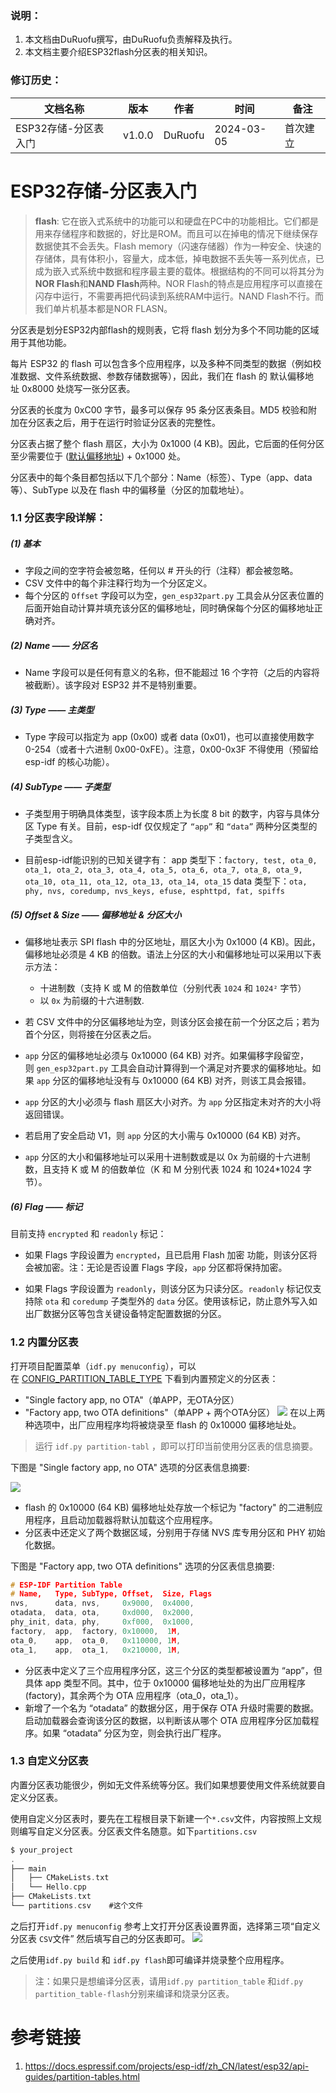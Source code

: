 
### 说明：

1. 本文档由DuRuofu撰写，由DuRuofu负责解释及执行。
2. 本文档主要介绍ESP32flash分区表的相关知识。

### 修订历史：

| 文档名称          | 版本     | 作者      | 时间         | 备注   |
| ------------- | ------ | ------- | ---------- | ---- |
| ESP32存储-分区表入门 | v1.0.0 | DuRuofu | 2024-03-05 | 首次建立 |

<div STYLE="page-break-after: always;"></div>

# ESP32存储-分区表入门




> **flash**: 它在嵌入式系统中的功能可以和硬盘在PC中的功能相比。它们都是用来存储程序和数据的，好比是ROM。而且可以在掉电的情况下继续保存数据使其不会丢失。Flash memory（闪速存储器）作为一种安全、快速的存储体，具有体积小，容量大，成本低，掉电数据不丢失等一系列优点，已成为嵌入式系统中数据和程序最主要的载体。根据结构的不同可以将其分为**NOR Flash**和**NAND Flash**两种。NOR Flash的特点是应用程序可以直接在闪存中运行，不需要再把代码读到系统RAM中运行。NAND Flash不行。而我们单片机基本都是NOR FLASN。

分区表是划分ESP32内部flash的规则表，它将 flash 划分为多个不同功能的区域用于其他功能。

每片 ESP32 的 flash 可以包含多个应用程序，以及多种不同类型的数据（例如校准数据、文件系统数据、参数存储数据等），因此，我们在 flash 的 默认偏移地址 0x8000 处烧写一张分区表。

分区表的长度为 0xC00 字节，最多可以保存 95 条分区表条目。MD5 校验和附加在分区表之后，用于在运行时验证分区表的完整性。

分区表占据了整个 flash 扇区，大小为 0x1000 (4 KB)。因此，它后面的任何分区至少需要位于 ([默认偏移地址](https://docs.espressif.com/projects/esp-idf/zh_CN/latest/esp32/api-reference/kconfig.html#config-partition-table-offset)) + 0x1000 处。

分区表中的每个条目都包括以下几个部分：Name（标签）、Type（app、data 等）、SubType 以及在 flash 中的偏移量（分区的加载地址）。

### 1.1 分区表字段详解：

##### **(1) 基本**
- 字段之间的空字符会被忽略，任何以 # 开头的行（注释）都会被忽略。
- CSV 文件中的每个非注释行均为一个分区定义。
- 每个分区的 `Offset` 字段可以为空，`gen_esp32part.py` 工具会从分区表位置的后面开始自动计算并填充该分区的偏移地址，同时确保每个分区的偏移地址正确对齐。

##### **(2) Name —— 分区名**
- Name 字段可以是任何有意义的名称，但不能超过 16 个字符（之后的内容将被截断）。该字段对 ESP32 并不是特别重要。

##### **(3) Type —— 主类型**
- Type 字段可以指定为 app (0x00) 或者 data (0x01)，也可以直接使用数字 0-254（或者十六进制 0x00-0xFE）。注意，0x00-0x3F 不得使用（预留给 esp-idf 的核心功能）。

#####  (4) SubType —— 子类型

- 子类型用于明确具体类型，该字段本质上为长度 8 bit 的数字，内容与具体分区 Type 有关。目前，esp-idf 仅仅规定了 `“app”` 和 `“data”` 两种分区类型的子类型含义。

- 目前esp-idf能识别的已知关键字有：
	app 类型下：f`actory, test, ota_0, ota_1, ota_2, ota_3, ota_4, ota_5, ota_6, ota_7, ota_8, ota_9, ota_10, ota_11, ota_12, ota_13, ota_14, ota_15`
	data 类型下：`ota, phy, nvs, coredump, nvs_keys, efuse, esphttpd, fat, spiffs`
	
##### **(5) Offset & Size —— 偏移地址 & 分区大小**
 
- 偏移地址表示 SPI flash 中的分区地址，扇区大小为 0x1000 (4 KB)。因此，偏移地址必须是 4 KB 的倍数。语法上分区的大小和偏移地址可以采用以下表示方法：
	 - 十进制数（支持 K 或 M 的倍数单位（分别代表 `1024` 和 `1024²` 字节）
	 - 以 `0x` 为前缀的十六进制数.
	   
- 若 CSV 文件中的分区偏移地址为空，则该分区会接在前一个分区之后；若为首个分区，则将接在分区表之后。
- `app` 分区的偏移地址必须与 0x10000 (64 KB) 对齐。如果偏移字段留空，则 `gen_esp32part.py` 工具会自动计算得到一个满足对齐要求的偏移地址。如果 `app` 分区的偏移地址没有与 0x10000 (64 KB) 对齐，则该工具会报错。
- `app` 分区的大小必须与 flash 扇区大小对齐。为 `app` 分区指定未对齐的大小将返回错误。
- 若启用了安全启动 V1，则 `app` 分区的大小需与 0x10000 (64 KB) 对齐。
- `app` 分区的大小和偏移地址可以采用十进制数或是以 0x 为前缀的十六进制数，且支持 K 或 M 的倍数单位（K 和 M 分别代表 1024 和 1024*1024 字节）。

##### **(6) Flag —— 标记**

目前支持 `encrypted` 和 `readonly` 标记：

- 如果 Flags 字段设置为 `encrypted`，且已启用 Flash 加密 功能，则该分区将会被加密。注：无论是否设置 Flags 字段，`app` 分区都将保持加密。

- 如果 Flags 字段设置为 `readonly`，则该分区为只读分区。`readonly` 标记仅支持除 `ota` 和 `coredump` 子类型外的 `data` 分区。使用该标记，防止意外写入如出厂数据分区等包含关键设备特定配置数据的分区。

### 1.2 内置分区表

打开项目配置菜单（`idf.py menuconfig`），可以在 [CONFIG_PARTITION_TABLE_TYPE](https://docs.espressif.com/projects/esp-idf/zh_CN/latest/esp32/api-reference/kconfig.html#config-partition-table-type) 下看到内置预定义的分区表：
- "Single factory app, no OTA"（单APP，无OTA分区）
- "Factory app, two OTA definitions"（单APP + 两个OTA分区）
![](attachments/20240306095441.png)
在以上两种选项中，出厂应用程序均将被烧录至 flash 的 0x10000 偏移地址处。

> 运行 `idf.py partition-tabl` ，即可以打印当前使用分区表的信息摘要。


下图是 "Single factory app, no OTA" 选项的分区表信息摘要:

![](attachments/0240306095603.png)

- flash 的 0x10000 (64 KB) 偏移地址处存放一个标记为 "factory" 的二进制应用程序，且启动加载器将默认加载这个应用程序。
- 分区表中还定义了两个数据区域，分别用于存储 NVS 库专用分区和 PHY 初始化数据。


下图是 "Factory app, two OTA definitions" 选项的分区表信息摘要:

``` c
# ESP-IDF Partition Table
# Name,   Type, SubType, Offset,  Size, Flags
nvs,      data, nvs,     0x9000,  0x4000,
otadata,  data, ota,     0xd000,  0x2000,
phy_init, data, phy,     0xf000,  0x1000,
factory,  app,  factory, 0x10000,  1M,
ota_0,    app,  ota_0,   0x110000, 1M,
ota_1,    app,  ota_1,   0x210000, 1M,
```

- 分区表中定义了三个应用程序分区，这三个分区的类型都被设置为 “app”，但具体 app 类型不同。其中，位于 0x10000 偏移地址处的为出厂应用程序 (factory)，其余两个为 OTA 应用程序（ota_0，ota_1）。
- 新增了一个名为 “otadata” 的数据分区，用于保存 OTA 升级时需要的数据。启动加载器会查询该分区的数据，以判断该从哪个 OTA 应用程序分区加载程序。如果 “otadata” 分区为空，则会执行出厂程序。

### 1.3 自定义分区表

内置分区表功能很少，例如无文件系统等分区。我们如果想要使用文件系统就要自定义分区表。

使用自定义分区表时，要先在工程根目录下新建一个`*.csv`文件，内容按照上文规则编写自定义分区表。分区表文件名随意。如下`partitions.csv`

``` c
$ your_project
.
├── main
│   ├── CMakeLists.txt
│   └── Hello.cpp
├── CMakeLists.txt
└── partitions.csv	  #这个文件
```

之后打开`idf.py menuconfig` 参考上文打开分区表设置界面，选择第三项“自定义分区表 `CSV`文件”
然后填写自己的分区表即可。
![](attachments/2.png)


之后使用`idf.py build` 和 `idf.py flash`即可编译并烧录整个应用程序。

>注：如果只是想编译分区表，请用`idf.py partition_table` 和`idf.py partition_table-flash`分别来编译和烧录分区表。

# 参考链接

1. https://docs.espressif.com/projects/esp-idf/zh_CN/latest/esp32/api-guides/partition-tables.html